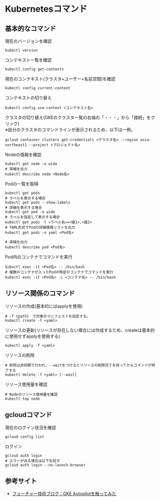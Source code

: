 # Kubernetesコマンド

## 基本的なコマンド

現在のバージョンを確認

```shell
kubectl version
```

コンテキスト一覧を確認

```shell
kubectl config get-contexts
```

現在のコンテキスト(クラスタ+ユーザー+名前空間)を確認

```shell
kubectl config current-context
```

コンテキストの切り替え

```shell
kubectl config use-context <コンテキスト名>
```

クラスタの切り替え(GKEのクラスタ一覧の右端の「・・・」から「接続」をクリック)  
※自分のクラスタのコマンドラインが表示されるため、以下は一例。

```shell
gcloud container clusters get-credentials <クラスタ名> --region asia-northeast1 --project <プロジェクト名>
```

Nodeの情報を確認

```shell
kubectl get node -o wide
# 詳細を出力
kubectl describe node <Node名>
```

Podの一覧を取得

```shell
kubectl get pods
# ラベルを表示する場合
kubectl get pods --show-labels
# 詳細を表示する場合
kubectl get pod -o wide
# ラベルを指定して表示する場合
kubectl get pods -l <ラベル名>=<値1>,<値2>
# YAML形式でPodの詳細情報リストを出力
kubectl get pods -o yaml <Pod名>

# 詳細を出力
kubectl describe pod <Pod名>
```

Pod内のコンテナでコマンドを実行

```shell
kubectl exec -it <Pod名> -- /bin/bash
# 複数のコンテナが入ったPodの特定のコンテナでコマンドを実行
kubectl exec -it <Pod名> -c <コンテナ名> -- /bin/bash
```

## リソース関係のコマンド

リソースの作成(基本的にはapplyを使用)

```shell
# -f {path}　で対象のマニフェストを指定する。
kubectl create -f <yaml>
```

リソースの更新(リソースが存在しない場合には作成するため、createは基本的に使用せずapplyを使用する)

```shell
kubectl apply -f <yaml>
```

リソースの削除

```shell
# 削除は非同期で行われ、--waitをつけるとリソースの削除完了を待ってからコマンドが終了する
kubectl delete -f <yaml> [--wait]
```

リソース使用量を確認

```shell
# Nodeのリソース使用量を確認
kubectl top node
```

## gcloudコマンド

現在のログイン状況を確認

```shell
gcloud config list
```

ログイン

```shell
gcloud auth login
# エラーが出る場合は以下を試す
gcloud auth login --no-launch-browser
```

## 参考サイト

- [フューチャー技術ブログ：GKE Autopilotを触ってみた](https://future-architect.github.io/articles/20210318/)